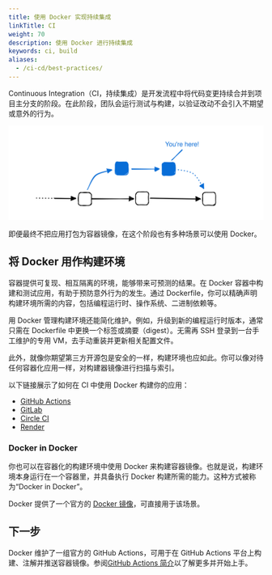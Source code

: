 ```yaml
---
title: 使用 Docker 实现持续集成
linkTitle: CI
weight: 70
description: 使用 Docker 进行持续集成
keywords: ci, build
aliases:
  - /ci-cd/best-practices/
---
```


Continuous Integration（CI，持续集成）是开发流程中将代码变更持续合并到项目主分支的阶段。在此阶段，团队会运行测试与构建，以验证改动不会引入不期望或意外的行为。

![Git 分支即将合并的示意图](./images/continuous-integration.svg)

即便最终不把应用打包为容器镜像，在这个阶段也有多种场景可以使用 Docker。

## 将 Docker 用作构建环境

容器提供可复现、相互隔离的环境，能够带来可预测的结果。在 Docker 容器中构建和测试应用，有助于预防意外行为的发生。通过 Dockerfile，你可以精确声明构建环境所需的内容，包括编程运行时、操作系统、二进制依赖等。

用 Docker 管理构建环境还能简化维护。例如，升级到新的编程运行时版本，通常只需在 Dockerfile 中更换一个标签或摘要（digest）。无需再 SSH 登录到一台手工维护的专用 VM，去手动重装并更新相关配置文件。

此外，就像你期望第三方开源包是安全的一样，构建环境也应如此。你可以像对待任何容器化应用一样，对构建器镜像进行扫描与索引。

以下链接展示了如何在 CI 中使用 Docker 构建你的应用：

- [GitHub Actions](https://docs.github.com/en/actions/creating-actions/creating-a-docker-container-action)
- [GitLab](https://docs.gitlab.com/runner/executors/docker.html)
- [Circle CI](https://circleci.com/docs/using-docker/)
- [Render](https://render.com/docs/docker)

### Docker in Docker

你也可以在容器化的构建环境中使用 Docker 来构建容器镜像。也就是说，构建环境本身运行在一个容器里，并具备执行 Docker 构建所需的能力。这种方式被称为“Docker in Docker”。

Docker 提供了一个官方的 [Docker 镜像](https://hub.docker.com/_/docker)，可直接用于该场景。

## 下一步

Docker 维护了一组官方的 GitHub Actions，可用于在 GitHub Actions 平台上构建、注解并推送容器镜像。参阅[GitHub Actions 简介](github-actions/_index.md)以了解更多并开始上手。
